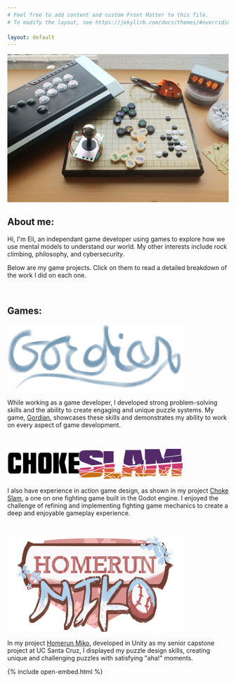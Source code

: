 ```yaml
---
# Feel free to add content and custom Front Matter to this file.
# To modify the layout, see https://jekyllrb.com/docs/themes/#overriding-theme-defaults

layout: default
---
```


![Banner](/assets/img/bg-masthead.jpg)
<h2> About me: </h2>
Hi, I'm Eli, an independant game developer using games to explore how we use mental models to understand our world. My other interests include rock climbing, philosophy, and cybersecurity.

Below are my game projects. Click on them to read a detailed breakdown of the work I did on each one.

<br/>

## Games:

[<img src="/assets/img/thumbnails/gordian.png" alt="drawing" width="400"/>](/projects/gordian)

While working as a game developer, I developed strong problem-solving skills and the ability to create engaging and unique puzzle systems. My game, [Gordian](/projects/gordian), showcases these skills and demonstrates my ability to work on every aspect of game development.

<br/>

[<img src="/assets/img/thumbnails/choke-slam.png" alt="drawing" width="400"/>](/projects/choke-slam)

I also have experience in action game design, as shown in my project [Choke Slam](/projects/choke-slam), a one on one fighting game built in the Godot engine. I enjoyed the challenge of refining and implementing fighting game mechanics to create a deep and enjoyable gameplay experience.

<br/>

[<img src="/assets/img/thumbnails/homerun-miko.png" alt="drawing" width="400"/>](/projects/homerun-miko)

In my project [Homerun Miko](/projects/homerun-miko), developed in Unity as my senior capstone project at UC Santa Cruz, I displayed my puzzle design skills, creating unique and challenging puzzles with satisfying "aha!" moments.


{% include open-embed.html %}
